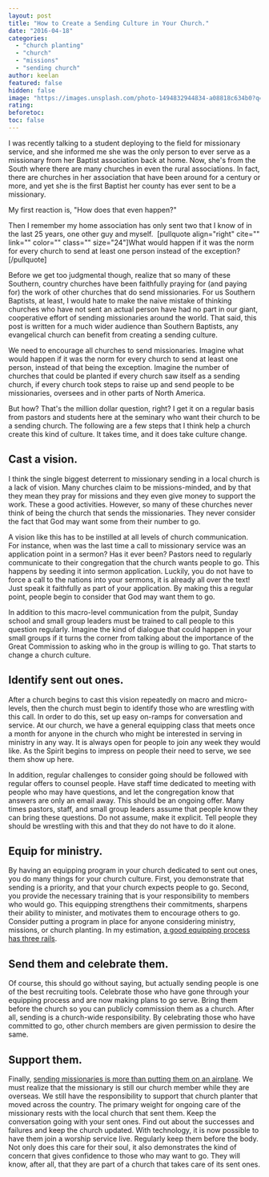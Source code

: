 ```yaml
---
layout: post
title: "How to Create a Sending Culture in Your Church."
date: "2016-04-18"
categories: 
  - "church planting"
  - "church"
  - "missions"
  - "sending church"
author: keelan
featured: false
hidden: false
image: "https://images.unsplash.com/photo-1494832944834-a08818c634b0?q=80&w=1931&auto=format&fit=crop&ixlib=rb-4.0.3&ixid=M3wxMjA3fDB8MHxwaG90by1wYWdlfHx8fGVufDB8fHx8fA%3D%3D"
rating:
beforetoc:
toc: false
---
```


I was recently talking to a student deploying to the field for missionary service, and she informed me she was the only person to ever serve as a missionary from her Baptist association back at home. Now, she's from the South where there are many churches in even the rural associations. In fact, there are churches in her association that have been around for a century or more, and yet she is the first Baptist her county has ever sent to be a missionary.

My first reaction is, "How does that even happen?"

Then I remember my home association has only sent two that I know of in the last 25 years, one other guy and myself.  \[pullquote align="right" cite="" link="" color="" class="" size="24"\]What would happen if it was the norm for every church to send at least one person instead of the exception?\[/pullquote\]

Before we get too judgmental though, realize that so many of these Southern, country churches have been faithfully praying for (and paying for) the work of other churches that do send missionaries. For us Southern Baptists, at least, I would hate to make the naive mistake of thinking churches who have not sent an actual person have had no part in our giant, cooperative effort of sending missionaries around the world. That said, this post is written for a much wider audience than Southern Baptists, any evangelical church can benefit from creating a sending culture.

We need to encourage all churches to send missionaries. Imagine what would happen if it was the norm for every church to send at least one person, instead of that being the exception. Imagine the number of churches that could be planted if every church saw itself as a sending church, if every church took steps to raise up and send people to be missionaries, oversees and in other parts of North America.

But how? That's the million dollar question, right? I get it on a regular basis from pastors and students here at the seminary who want their church to be a sending church. The following are a few steps that I think help a church create this kind of culture. It takes time, and it does take culture change.

## **Cast a vision.**

I think the single biggest deterrent to missionary sending in a local church is a lack of vision. Many churches claim to be missions-minded, and by that they mean they pray for missions and they even give money to support the work. These a good activities. However, so many of these churches never think of being the church that sends the missionaries. They never consider the fact that God may want some from their number to go.

A vision like this has to be instilled at all levels of church communication. For instance, when was the last time a call to missionary service was an application point in a sermon? Has it ever been? Pastors need to regularly communicate to their congregation that the church wants people to go. This happens by seeding it into sermon application. Luckily, you do not have to force a call to the nations into your sermons, it is already all over the text! Just speak it faithfully as part of your application. By making this a regular point, people begin to consider that God may want them to go.

In addition to this macro-level communication from the pulpit, Sunday school and small group leaders must be trained to call people to this question regularly. Imagine the kind of dialogue that could happen in your small groups if it turns the corner from talking about the importance of the Great Commission to asking who in the group is willing to go. That starts to change a church culture.

## **Identify sent out ones.**

After a church begins to cast this vision repeatedly on macro and micro-levels, then the church must begin to identify those who are wrestling with this call. In order to do this, set up easy on-ramps for conversation and service. At our church, we have a general equipping class that meets once a month for anyone in the church who might be interested in serving in ministry in any way. It is always open for people to join any week they would like. As the Spirit begins to impress on people their need to serve, we see them show up here.

In addition, regular challenges to consider going should be followed with regular offers to counsel people. Have staff time dedicated to meeting with people who may have questions, and let the congregation know that answers are only an email away. This should be an ongoing offer. Many times pastors, staff, and small group leaders assume that people know they can bring these questions. Do not assume, make it explicit. Tell people they should be wrestling with this and that they do not have to do it alone.

## **Equip for ministry.**

By having an equipping program in your church dedicated to sent out ones, you do many things for your church culture. First, you demonstrate that sending is a priority, and that your church expects people to go. Second, you provide the necessary training that is your responsibility to members who would go. This equipping strengthens their commitments, sharpens their ability to minister, and motivates them to encourage others to go. Consider putting a program in place for anyone considering ministry, missions, or church planting. In my estimation, [a good equipping process has three rails](http://blog.keelancook.com/2016/02/how-one-church-prepares-its-missionaries-before-they-go.html).

## **Send them and celebrate them.**

Of course, this should go without saying, but actually sending people is one of the best recruiting tools. Celebrate those who have gone through your equipping process and are now making plans to go serve. Bring them before the church so you can publicly commission them as a church. After all, sending is a church-wide responsibility. By celebrating those who have committed to go, other church members are given permission to desire the same.

## **Support them.**

Finally, [sending missionaries is more than putting them on an airplane](http://blog.keelancook.com/2015/12/sending-missionaries-is-more-than-putting-them-on-an-airplane.html). We must realize that the missionary is still our church member while they are overseas. We still have the responsibility to support that church planter that moved across the country. The primary weight for ongoing care of the missionary rests with the local church that sent them. Keep the conversation going with your sent ones. Find out about the successes and failures and keep the church updated. With technology, it is now possible to have them join a worship service live. Regularly keep them before the body. Not only does this care for their soul, it also demonstrates the kind of concern that gives confidence to those who may want to go. They will know, after all, that they are part of a church that takes care of its sent ones.
